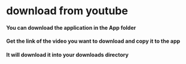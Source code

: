 # download from youtube

#### You can download the application in the App folder
#### Get the link of the video you want to download and copy it to the app
#### It will download it into your downloads directory
